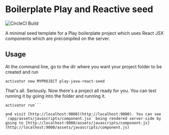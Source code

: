 # Boilerplate Play and Reactive seed

![CircleCI Build](https://circleci.com/gh/philihp/play-java-react-seed.png?circle-token=:circle-token)

A minimal seed template for a Play boilerplate project which uses React JSX components
which are precompiled on the server.

## Usage

At the command line, go to the dir where you want your project folder to be created and run

```activator new MYPROJECT play-java-react-seed```

That's all. Seriously. Now there's a project all ready for you. You can test running it by going into the folder and running it.

```cd MYPROJECT
activator run```

and visit [http://localhost:9000](http://localhost:9000). You can see `/app/assets/javascripts/component.jsx` being rendered server-side by going to [http://localhost:9000/assets/javascripts/component.js](http://localhost:9000/assets/javascripts/component.js)

